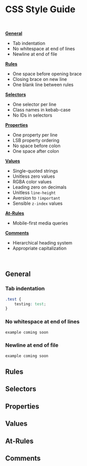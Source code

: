 # CSS Style Guide

&nbsp;

[**General**](#general)
* Tab indentation
* No whitespace at end of lines
* Newline at end of file

[**Rules**](#rules)
* One space before opening brace
* Closing brace on new line
* One blank line between rules

[**Selectors**](#selectors)
* One selector per line
* Class names in kebab-case
* No IDs in selectors

[**Properties**](#properties)
* One property per line
* LSB property ordering
* No space before colon
* One space after colon

[**Values**](#values)
* Single-quoted strings
* Unitless zero values
* RGBA color values
* Leading zero on decimals
* Unitless `line-height`
* Aversion to `!important`
* Sensible `z-index` values

[**At-Rules**](#at-rules)
* Mobile-first media queries

[**Comments**](#comments)
* Hierarchical heading system
* Appropriate capitalization

&nbsp;

## General

### Tab indentation

``` css
.test {
	testing: test;
}
```

### No whitespace at end of lines

``` css
example coming soon
```

### Newline at end of file

``` css
example coming soon
```

## Rules

## Selectors

## Properties

## Values

## At-Rules

## Comments
